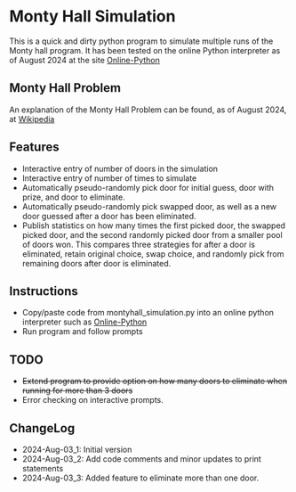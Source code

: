 
# Monty Hall Simulation

This is a quick and dirty python program to simulate multiple runs of the Monty hall program. It has been tested on the online Python interpreter as of August 2024 at the site [Online-Python](https://www.online-python.com/)

## Monty Hall Problem

An explanation of the Monty Hall Problem can be found, as of August 2024, at [Wikipedia](https://en.wikipedia.org/wiki/Monty_Hall_problem)

## Features

* Interactive entry of number of doors in the simulation
* Interactive entry of number of times to simulate
* Automatically pseudo-randomly pick door for initial guess, door with prize, and door to eliminate.
* Automatically pseudo-randomly pick swapped door, as well as a new door guessed after a door has been eliminated.
* Publish statistics on how many times the first picked door, the swapped picked door, and the second randomly picked door from a smaller pool of doors won. This compares three strategies for after a door is eliminated, retain original choice, swap choice, and randomly pick from remaining doors after door is eliminated.

## Instructions

* Copy/paste code from montyhall_simulation.py into an online python interpreter such as [Online-Python](https://www.online-python.com/)
* Run program and follow prompts

## TODO

* ~~Extend program to provide option on how many doors to eliminate when running for more than 3 doors~~
* Error checking on interactive prompts.

## ChangeLog

* 2024-Aug-03_1: Initial version
* 2024-Aug-03_2: Add code comments and minor updates to print statements
* 2024-Aug-03_3: Added feature to eliminate more than one door.
